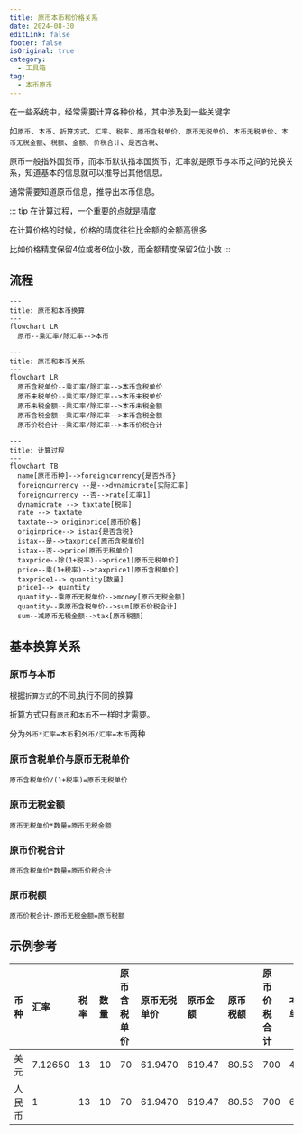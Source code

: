 ```yaml
---
title: 原币本币和价格关系
date: 2024-08-30
editLink: false
footer: false
isOriginal: true
category:
  - 工具箱
tag:
  - 本币原币
---
```


在一些系统中，经常需要计算各种价格，其中涉及到一些关键字

如`原币`、`本币`、`折算方式`、`汇率`、`税率`、`原币含税单价`、`原币无税单价`、`本币无税单价`、`本币无税金额`、`税额`、`金额`、`价税合计`、`是否含税`、

原币一般指外国货币，而本币默认指本国货币，汇率就是原币与本币之间的兑换关系，知道基本的信息就可以推导出其他信息。

通常需要知道原币信息，推导出本币信息。

::: tip
在计算过程，一个重要的点就是精度

在计算价格的时候，价格的精度往往比金额的金额高很多

比如价格精度保留4位或者6位小数，而金额精度保留2位小数
:::

## 流程

```mermaid
---
title: 原币和本币换算
---
flowchart LR
  原币--乘汇率/除汇率-->本币
```

```mermaid
---
title: 原币和本币关系
---
flowchart LR
  原币含税单价--乘汇率/除汇率-->本币含税单价
  原币未税单价--乘汇率/除汇率-->本币未税单价
  原币未税金额--乘汇率/除汇率-->本币未税金额
  原币含税金额--乘汇率/除汇率-->本币含税金额
  原币价税合计--乘汇率/除汇率-->本币价税合计
```

```mermaid
---
title: 计算过程
---
flowchart TB
  name[原币币种]-->foreigncurrency{是否外币}
  foreigncurrency --是-->dynamicrate[实际汇率]
  foreigncurrency --否-->rate[汇率1]
  dynamicrate --> taxtate[税率]
  rate --> taxtate
  taxtate--> originprice[原币价格]
  originprice--> istax{是否含税}
  istax--是-->taxprice[原币含税单价]
  istax--否-->price[原币无税单价]
  taxprice--除(1+税率)-->price1[原币无税单价]
  price--乘(1+税率)-->taxprice1[原币含税单价]
  taxprice1--> quantity[数量]
  price1--> quantity
  quantity--乘原币无税单价-->money[原币无税金额]
  quantity--乘原币含税单价-->sum[原币价税合计]
  sum--减原币无税金额-->tax[原币税额]
```

## 基本换算关系

###  原币与本币

根据`折算方式`的不同,执行不同的换算

折算方式只有`原币`和`本币`不一样时才需要。

分为`外币*汇率=本币`和`外币/汇率=本币`两种

### 原币含税单价与原币无税单价

`原币含税单价/(1+税率)=原币无税单价`

### 原币无税金额

`原币无税单价*数量=原币无税金额`

### 原币价税合计

`原币含税单价*数量=原币价税合计`

### 原币税额

`原币价税合计-原币无税金额=原币税额`

## 示例参考

|币种|汇率|税率|数量|原币含税单价|原币无税单价|原币金额|原币税额|原币价税合计|本币无税单价|本币无税金额|本币税额|本币价税合计|
|:-|:-|:-|:-|:-|:-|:-|:-|:-|:-|:-|:-|:-|
|美元|7.12650|13|10|70|61.9470|619.47|80.53|700|441.4650|4414.65|573.90|4988.55|
|人民币|1|13|10|70|61.9470|619.47|80.53|700|61.9470|619.47|80.53|700|




